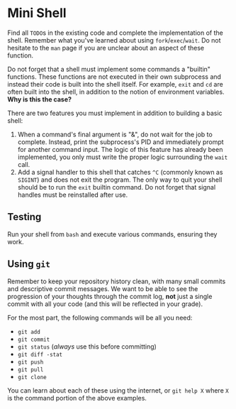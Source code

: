 # Mini Shell

Find all `TODO`s in the existing code and complete the implementation of the shell. Remember what you've learned about using `fork`/`exec`/`wait`. Do not hesitate to the `man` page if you are unclear about an aspect of these function.

Do not forget that a shell must implement some commands a "builtin" functions. These functions are not executed in their own subprocess and instead their code is built into the shell itself. For example, `exit` and `cd` are often built into the shell, in addition to the notion of environment variables. **Why is this the case?**

There are two features you must implement in addition to building a basic shell:

 1. When a command's final argument is "&", do not wait for the job to complete. Instead, print the subprocess's PID and immediately prompt for another command input. The logic of this feature has already been implemented, you only must write the proper logic surrounding the `wait` call.
 2. Add a signal handler to this shell that catches `^C` (commonly known as `SIGINT`) and does not exit the program. The only way to quit your shell should be to run the `exit` builtin command. Do not forget that signal handles must be reinstalled after use.

## Testing

Run your shell from `bash` and execute various commands, ensuring they work.

## Using `git`

Remember to keep your repository history clean, with many small commits and descriptive commit messages. We want to be able to see the progression of your thoughts through the commit log, **not** just a single commit with all your code (and this will be reflected in your grade).

For the most part, the following commands will be all you need:
  - `git add`
  - `git commit`
  - `git status` (*always* use this before committing)
  - `git diff -stat`
  - `git push`
  - `git pull`
  - `git clone`

  You can learn about each of these using the internet, or `git help X` where `X` is the command portion of the above examples.
